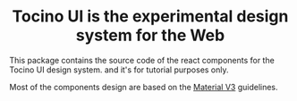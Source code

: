 <h1 align="center">
  Tocino UI is the experimental design system for the Web
</h1>

This package contains the source code of the react components for the Tocino UI design system. and it's for tutorial purposes only.

Most of the components design are based on the [Material V3](https://m3.material.io/) guidelines.
